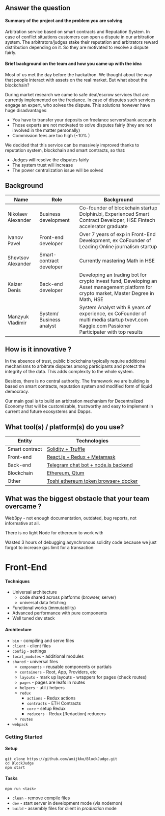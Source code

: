 ## Answer the question

#### Summary of the project and the problem you are solving

Arbitration service based on smart contracts and Reputation System. In case of conflict situations customers can open a dispute in our arbitration system. The arbitrators/judges stake their reputation and arbitrators reward distribution depending on it. So they are motivated to resolve a dispute fairly.

#### Brief background on the team and how you came up with the idea

Most of us met the day before the hackathon. We thought about the way that people interact with assets on the real market. But what about the blockchain?
 
During market research we came to safe deal/escrow services that are currently implemented on the freelance. In case of disputes such services engage an expert, who solves the dispute. This solutions however have huge disadvantages:
 
 - You have to transfer your deposits on freelance servers\bank accounts
 - Those experts are not motivated to solve disputes fairly (they are not involved in the matter personally)
 - Commission fees are too high (~10% )  
 
We decided that this service can be massively improved thanks to reputation system, blockchain and smart contracts, so that:
 
 - Judges will resolve the disputes fairly 
 - The system trust will increase
 - The power centralization issue will be solved
 
 
## Background

| Name | Role | Background | 
| ---- | ---- | ---------- |
|  Nikolaev Alexander | Business development | Co-founder of blockchain startup Dolphin.bi, Experienced Smart Contract Developer, HSE Fintech accelerator graduate |
| Ivanov Pavel | Front-end developer | Over 7 years of exp in Front-End Development, ex CoFounder of Leading Online journalism startup |
| Shevtsov Alexander | Smart-contract developer | Currently mastering Math in HSE |
| Kaizer Denis | Back-end developer | Developing an trading bot for crypto invest fund, Developing an Asset management platform for crypto market, Master Degree in Math, HSE |
| Manzyuk Vladimir | System/ Business analyst | System Analyst with 8 years of experience, ex CoFounder of multi media startup tvevt.com Kaggle.com Passioner Participater with top results |


## How is it innovative ?

In the absence of trust, public blockchains typically require additional mechanisms to arbitrate disputes among participants and protect the integrity of the data. This adds complexity to the whole system. 

Besides, there is no central authority.
The framework we are building is based on  smart contracts, reputation system and modified form of  liquid democracy. 

Our main goal is  to build an arbitration mechanism for Decentralized Economy that will  be customizable, trustworthy and  easy to implement in current and future ecosystems and Dapps.


## What tool(s) / platform(s) do you use?

 
| Entity | Technologies |
| ---- | ---- |
| Smart contract | [Solidity + Truffle](https://github.com/BlockJudge/SmartContracts) |
| Front-end | [React.js + Redux + Metamask](https://github.com/amijkko/BlockJudge) |
| Back-end | [Telegram chat bot + node.js backend](https://github.com/HWkaizer/Blockjudje_Telegram-bot) |
| Blockchain | [Ethereum, Qtum](https://github.com/BlockJudge/qtumRealisation) |
| Other | [Toshi ethereum token browser+ docker](https://github.com/BlockJudge/Token-Browser-Toshi-Implementation) |


## What was the biggest obstacle that your team overcame ?

Web3py - not enough documentation, outdated, bug reports, not informative at all.
 
There is no light Node for ethereum to work with  

Wasted 3 hours of debugging asynchronous  solidity code because we just forgot to increase gas limit for a transaction  
 
 


# Front-End

#### Techniques

- Universal architecture
  - code shared across platforms (browser, server)
  - universal data fetching
- Functional works (immutability)
- Advanced performance with pure components
- Well tuned dev stack

#### Architecture

- `bin` - compiling and serve files
- `client` - client files
- `config` - settings
- `local_modules` - additional modules
- `shared` - universal files
  - `components` - reusable components or partials
  - `containers` - Root, App, Providers, etc
  - `layouts` - mark up layouts - wrappers for pages (check routes)
  - `pages` - pages are leafs in routes
  - `helpers` - util / helpers
  - `redux`
    - `actions` - Redux actions
    - `contracts` - ETH Contracts
    - `core` - setup Redux
    - `reducers` - Redux [Redaction] reducers
  - `routes`
- `webpack`

### Getting Started

#### Setup

```
git clone https://github.com/amijkko/BlockJudge.git
cd BlockJudge
npm start
```

#### Tasks

```
npm run <task>
```

* `clean` - remove compile files
* `dev` - start server in development mode (via nodemon)
* `build` - assembly files for client in *production* mode



